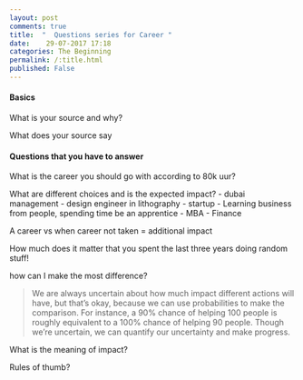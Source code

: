 ```yaml
---
layout: post
comments: true
title:  "  Questions series for Career "
date:    29-07-2017 17:18
categories: The Beginning
permalink: /:title.html
published: False
---
```


#### Basics

What is your source and why?

What does your source say

#### Questions that you have to answer

What is the career you should go with according to 80k uur?

What are different choices and is the expected impact?
	- dubai management
	- design engineer in lithography
	- startup
	- Learning business from people, spending time be an apprentice
	- MBA 
	- Finance

A career vs when career not taken =  additional impact

How much does it matter that you spent the last three years doing random stuff!

how can I make the most difference?

>We are always uncertain about how much impact different actions will have, but that’s okay, because we can use probabilities to make the comparison. For instance, a 90% chance of helping 100 people is roughly equivalent to a 100% chance of helping 90 people. Though we’re uncertain, we can quantify our uncertainty and make progress.


What is the meaning of impact?

Rules of thumb?



